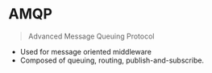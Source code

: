 # AMQP

> Advanced Message Queuing Protocol

- Used for message oriented middleware
- Composed of queuing, routing, publish-and-subscribe.
